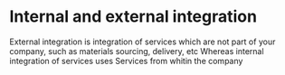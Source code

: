 # Internal and external integration

External integration is integration of services which are not part of your company, such as materials sourcing, delivery, etc
Whereas internal integration of services uses Services from whitin the company
